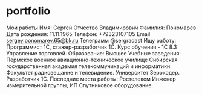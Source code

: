 # portfolio
Мои работы
Имя:  Сергей
Отчество  Владимирович
Фамилия:  Пономарев
Дата рождения:  11.11.1965
Телефон:  +79323107105
Email  sergey.ponomarev.65@bk.ru
Телеграмм  @sergradast
Ищу работу:  Программист 1С, стажер-разработчик 1С. Курс обучения - 1С 8.3 Управление торговлей.
Образование:  Высшее
Учебные заведения:
Пермское военное авиационно-техническое училище
Сибирская государственная академия телекоммуникаций и информатики. Факультет радиовещание и телевидение.
Университет Зерокодер. Разработчик 1С.
Последние места работы:  Ростелеком Инженер измерительной группы,  ИП Спутниковое оборудование.
